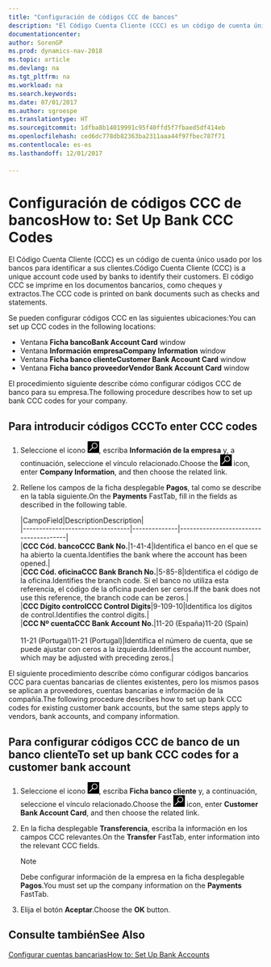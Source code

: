 ```yaml
---
title: "Configuración de códigos CCC de bancos"
description: "El Código Cuenta Cliente (CCC) es un código de cuenta único usado por los bancos para identificar a sus clientes. El código CCC se imprime en los documentos bancarios, como cheques y extractos."
documentationcenter: 
author: SorenGP
ms.prod: dynamics-nav-2018
ms.topic: article
ms.devlang: na
ms.tgt_pltfrm: na
ms.workload: na
ms.search.keywords: 
ms.date: 07/01/2017
ms.author: sgroespe
ms.translationtype: HT
ms.sourcegitcommit: 1dfba8b14019991c95f40ffd5f7fbaed5df414eb
ms.openlocfilehash: ced6dc778db82363ba2311aaa44f97fbec787f71
ms.contentlocale: es-es
ms.lasthandoff: 12/01/2017

---
```

# <a name="how-to-set-up-bank-ccc-codes"></a><span data-ttu-id="3d293-104">Configuración de códigos CCC de bancos</span><span class="sxs-lookup"><span data-stu-id="3d293-104">How to: Set Up Bank CCC Codes</span></span>
<span data-ttu-id="3d293-105">El Código Cuenta Cliente (CCC) es un código de cuenta único usado por los bancos para identificar a sus clientes.</span><span class="sxs-lookup"><span data-stu-id="3d293-105">Código Cuenta Cliente (CCC) is a unique account code used by banks to identify their customers.</span></span> <span data-ttu-id="3d293-106">El código CCC se imprime en los documentos bancarios, como cheques y extractos.</span><span class="sxs-lookup"><span data-stu-id="3d293-106">The CCC code is printed on bank documents such as checks and statements.</span></span>  

<span data-ttu-id="3d293-107">Se pueden configurar códigos CCC en las siguientes ubicaciones:</span><span class="sxs-lookup"><span data-stu-id="3d293-107">You can set up CCC codes in the following locations:</span></span>  

- <span data-ttu-id="3d293-108">Ventana **Ficha banco**</span><span class="sxs-lookup"><span data-stu-id="3d293-108">**Bank Account Card** window</span></span>  
- <span data-ttu-id="3d293-109">Ventana **Información empresa**</span><span class="sxs-lookup"><span data-stu-id="3d293-109">**Company Information** window</span></span>  
- <span data-ttu-id="3d293-110">Ventana **Ficha banco cliente**</span><span class="sxs-lookup"><span data-stu-id="3d293-110">**Customer Bank Account Card** window</span></span>  
- <span data-ttu-id="3d293-111">Ventana **Ficha banco proveedor**</span><span class="sxs-lookup"><span data-stu-id="3d293-111">**Vendor Bank Account Card** window</span></span>  

<span data-ttu-id="3d293-112">El procedimiento siguiente describe cómo configurar códigos CCC de banco para su empresa.</span><span class="sxs-lookup"><span data-stu-id="3d293-112">The following procedure describes how to set up bank CCC codes for your company.</span></span>  

## <a name="to-enter-ccc-codes"></a><span data-ttu-id="3d293-113">Para introducir códigos CCC</span><span class="sxs-lookup"><span data-stu-id="3d293-113">To enter CCC codes</span></span>  

1.  <span data-ttu-id="3d293-114">Seleccione el icono ![Buscar página o informe](../../media/ui-search/search_small.png "icono Buscar página o informe"), escriba **Información de la empresa** y, a continuación, seleccione el vínculo relacionado.</span><span class="sxs-lookup"><span data-stu-id="3d293-114">Choose the ![Search for Page or Report](../../media/ui-search/search_small.png "Search for Page or Report icon") icon, enter **Company Information**, and then choose the related link.</span></span>  
2.  <span data-ttu-id="3d293-115">Rellene los campos de la ficha desplegable **Pagos**, tal como se describe en la tabla siguiente.</span><span class="sxs-lookup"><span data-stu-id="3d293-115">On the **Payments** FastTab, fill in the fields as described in the following table.</span></span>  

    |<span data-ttu-id="3d293-116">Campo</span><span class="sxs-lookup"><span data-stu-id="3d293-116">Field</span></span>|<span data-ttu-id="3d293-117">Description</span><span class="sxs-lookup"><span data-stu-id="3d293-117">Description</span></span>|  
    |---------------------------------|--------------|---------------------------------------|  
    |<span data-ttu-id="3d293-118">**CCC Cód. banco**</span><span class="sxs-lookup"><span data-stu-id="3d293-118">**CCC Bank No.**</span></span>|<span data-ttu-id="3d293-119">1-4</span><span class="sxs-lookup"><span data-stu-id="3d293-119">1-4</span></span>|<span data-ttu-id="3d293-120">Identifica el banco en el que se ha abierto la cuenta.</span><span class="sxs-lookup"><span data-stu-id="3d293-120">Identifies the bank where the account has been opened.</span></span>|  
    |<span data-ttu-id="3d293-121">**CCC Cód. oficina**</span><span class="sxs-lookup"><span data-stu-id="3d293-121">**CCC Bank Branch No.**</span></span>|<span data-ttu-id="3d293-122">5-8</span><span class="sxs-lookup"><span data-stu-id="3d293-122">5-8</span></span>|<span data-ttu-id="3d293-123">Identifica el código de la oficina.</span><span class="sxs-lookup"><span data-stu-id="3d293-123">Identifies the branch code.</span></span> <span data-ttu-id="3d293-124">Si el banco no utiliza esta referencia, el código de la oficina pueden ser ceros.</span><span class="sxs-lookup"><span data-stu-id="3d293-124">If the bank does not use this reference, the branch code can be zeros.</span></span>|  
    |<span data-ttu-id="3d293-125">**CCC Dígito control**</span><span class="sxs-lookup"><span data-stu-id="3d293-125">**CCC Control Digits**</span></span>|<span data-ttu-id="3d293-126">9-10</span><span class="sxs-lookup"><span data-stu-id="3d293-126">9-10</span></span>|<span data-ttu-id="3d293-127">Identifica los dígitos de control.</span><span class="sxs-lookup"><span data-stu-id="3d293-127">Identifies the control digits.</span></span>|  
    |<span data-ttu-id="3d293-128">**CCC Nº cuenta**</span><span class="sxs-lookup"><span data-stu-id="3d293-128">**CCC Bank Account No.**</span></span>|<span data-ttu-id="3d293-129">11-20 (España)</span><span class="sxs-lookup"><span data-stu-id="3d293-129">11-20 (Spain)</span></span><br /><br /> <span data-ttu-id="3d293-130">11-21 (Portugal)</span><span class="sxs-lookup"><span data-stu-id="3d293-130">11-21 (Portugal)</span></span>|<span data-ttu-id="3d293-131">Identifica el número de cuenta, que se puede ajustar con ceros a la izquierda.</span><span class="sxs-lookup"><span data-stu-id="3d293-131">Identifies the account number, which may be adjusted with preceding zeros.</span></span>|  

<span data-ttu-id="3d293-132">El siguiente procedimiento describe cómo configurar códigos bancarios CCC para cuentas bancarias de clientes existentes, pero los mismos pasos se aplican a proveedores, cuentas bancarias e información de la compañía.</span><span class="sxs-lookup"><span data-stu-id="3d293-132">The following procedure describes how to set up bank CCC codes for existing customer bank accounts, but the same steps apply to vendors, bank accounts, and company information.</span></span>  

## <a name="to-set-up-bank-ccc-codes-for-a-customer-bank-account"></a><span data-ttu-id="3d293-133">Para configurar códigos CCC de banco de un banco cliente</span><span class="sxs-lookup"><span data-stu-id="3d293-133">To set up bank CCC codes for a customer bank account</span></span>  

1.  <span data-ttu-id="3d293-134">Seleccione el icono ![Buscar página o informe](../../media/ui-search/search_small.png "icono Buscar página o informe"), escriba **Ficha banco cliente** y, a continuación, seleccione el vínculo relacionado.</span><span class="sxs-lookup"><span data-stu-id="3d293-134">Choose the ![Search for Page or Report](../../media/ui-search/search_small.png "Search for Page or Report icon") icon, enter **Customer Bank Account Card**, and then choose the related link.</span></span>  
2.  <span data-ttu-id="3d293-135">En la ficha desplegable **Transferencia**, escriba la información en los campos CCC relevantes.</span><span class="sxs-lookup"><span data-stu-id="3d293-135">On the **Transfer** FastTab, enter information into the relevant CCC fields.</span></span>  

    > [!NOTE]  
    >  <span data-ttu-id="3d293-136">Debe configurar información de la empresa en la ficha desplegable **Pagos**.</span><span class="sxs-lookup"><span data-stu-id="3d293-136">You must set up the company information on the **Payments** FastTab.</span></span>  

3.  <span data-ttu-id="3d293-137">Elija el botón **Aceptar**.</span><span class="sxs-lookup"><span data-stu-id="3d293-137">Choose the **OK** button.</span></span>  

## <a name="see-also"></a><span data-ttu-id="3d293-138">Consulte también</span><span class="sxs-lookup"><span data-stu-id="3d293-138">See Also</span></span>  
[<span data-ttu-id="3d293-139">Configurar cuentas bancarias</span><span class="sxs-lookup"><span data-stu-id="3d293-139">How to: Set Up Bank Accounts</span></span>](../../bank-how-setup-bank-accounts.md) 

